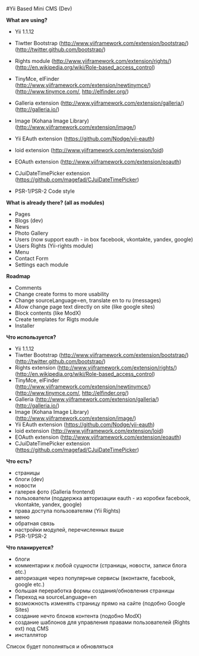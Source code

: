 #Yii Based Mini CMS (Dev)

**What are using?**

* Yii 1.1.12
* Tiwtter Bootstrap (http://www.yiiframework.com/extension/bootstrap/) (http://twitter.github.com/bootstrap/)
* Rights module (http://www.yiiframework.com/extension/rights/) (http://en.wikipedia.org/wiki/Role-based_access_control)
* TinyMce, elFinder (http://www.yiiframework.com/extension/newtinymce/) (http://www.tinymce.com/, http://elfinder.org/)
* Galleria extension (http://www.yiiframework.com/extension/galleria/) (http://galleria.io/)
* Image (Kohana Image Library) (http://www.yiiframework.com/extension/image/)
* Yii EAuth extension (https://github.com/Nodge/yii-eauth)
* loid extension (http://www.yiiframework.com/extension/loid)
* EOAuth extension (http://www.yiiframework.com/extension/eoauth)
* CJuiDateTimePicker extension (https://github.com/magefad/CJuiDateTimePicker)

* PSR-1/PSR-2 Code style

**What is already there? (all as modules)**

* Pages
* Blogs (dev)
* News
* Photo Gallery
* Users (now support eauth - in box facebook, vkontakte, yandex, google)
* Users Rights (Yii-rights module)
* Menu
* Contact Form
* Settings each module

**Roadmap**

* Comments
* Change create forms to more usability
* Change sourceLanguage=en, translate en to ru (messages)
* Allow change page text directly on site (like google sites)
* Block contents (like ModX)
* Create templates for Rigts module
* Installer

**Что используется?**

* Yii 1.1.12
* Tiwtter Bootstrap (http://www.yiiframework.com/extension/bootstrap/) (http://twitter.github.com/bootstrap/)
* Rights extension (http://www.yiiframework.com/extension/rights/) (http://en.wikipedia.org/wiki/Role-based_access_control)
* TinyMce, elFinder (http://www.yiiframework.com/extension/newtinymce/) (http://www.tinymce.com/, http://elfinder.org/)
* Galleria (http://www.yiiframework.com/extension/galleria/) (http://galleria.io/)
* Image (Kohana Image Library) (http://www.yiiframework.com/extension/image/)
* Yii EAuth extension (https://github.com/Nodge/yii-eauth)
* loid extension (http://www.yiiframework.com/extension/loid)
* EOAuth extension (http://www.yiiframework.com/extension/eoauth)
* CJuiDateTimePicker extension (https://github.com/magefad/CJuiDateTimePicker)

**Что есть?**

* страницы
* блоги (dev)
* новости
* галерея фото (Galleria frontend)
* пользователи (поддержка авторизации eauth - из коробки facebook, vkontakte, yandex, google)
* права доступа пользователям (Yii Rights)
* меню
* обратная связь
* настройки модулей, перечисленных выше
* PSR-1/PSR-2

**Что планируется?**

* блоги
* комментарии к любой сущности (страницы, новости, записи блога etc.)
* авторизация через популярные сервисы (вконтакте, facebook, google etc.)
* большая переработка формы создания/обновления страницы
* Переход на sourceLanguage=en
* возможность изменять страницу прямо на сайте (подобно Google Sites)
* создание нечто блоков контента (подобно ModX)
* создание шаблонов для управления правами пользователей (Rights ext) под CMS
* инсталлятор

Список будет пополняться и обновляться
